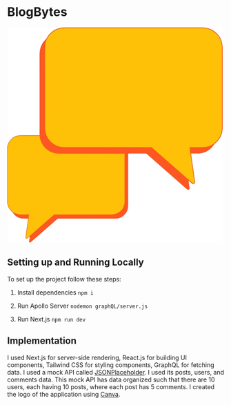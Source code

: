# BlogBytes

![Logo](public/logo.png)

## Setting up and Running Locally

To set up the project follow these steps:

1. Install dependencies ```npm i```

2. Run Apollo Server ```nodemon graphQL/server.js```

3. Run Next.js ```npm run dev```

## Implementation

I used Next.js for server-side rendering, React.js for building UI components, Tailwind CSS for styling components, GraphQL for fetching data.
I used a mock API called [JSONPlaceholder](https://jsonplaceholder.typicode.com). I used its posts, users, and comments data. This mock API has data organized such that there are 10 users, each having 10 posts, where each post has 5 comments.
I created the logo of the application using [Canva](https://canva.com).
